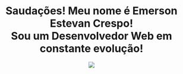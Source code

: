 <div align="center">
<h1> Saudações! Meu nome é Emerson Estevan Crespo!<br>Sou um Desenvolvedor Web em constante evolução! </h1>
<img align="center" src="https://i.pinimg.com/originals/49/1e/cf/491ecfcebd2192e29b758ca798717ec6.gif">
</div>




